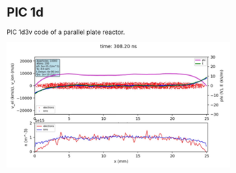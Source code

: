 # PIC 1d

PIC 1d3v code of a parallel plate reactor.

<img src="/pic1d/Animation/plasmaonset.png" width="600"></img>
